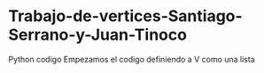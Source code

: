 # Trabajo-de-vertices-Santiago-Serrano-y-Juan-Tinoco
Python codigo
Empezamos el codigo definiendo a V como una lista
